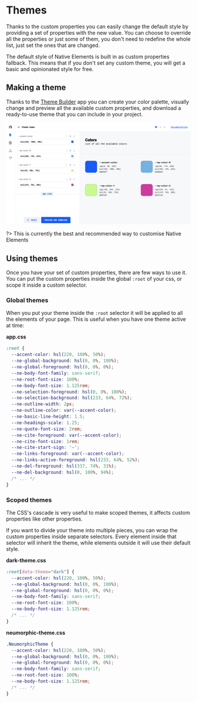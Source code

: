 # Themes

Thanks to the custom properties you can easily change the default style by providing a set of properties with the new value. You can choose to override all the properties or just some of them, you don't need to redefine the whole list, just set the ones that are changed.

The default style of Native Elements is built in as custom properties fallback. This means that if you don't set any custom theme, you will get a basic and opinionated style for free.

## Making a theme

Thanks to the <a href="https://app.native-elements.dev/" rel="noopener" target="_blank">Theme Builder</a> app you can create your color palette, visually change and preview all the available custom properties, and download a ready-to-use theme that you can include in your project.

<a href="https://app.native-elements.dev/" data-hide-icon rel="noopener" target="_blank">
<picture>
  <source srcset="/images/tb-dark.png" media="(prefers-color-scheme: dark)">
  <img src="/images/tb-light.png" alt="" />
</picture>
</a>

?> This is currently the best and recommended way to customise Native Elements

## Using themes

Once you have your set of custom properties, there are few ways to use it. You can put the custom properties inside the global `:root` of your css, or scope it inside a custom selector.

### Global themes

When you put your theme inside the `:root` selector it will be applied to all the elements of your page. This is useful when you have one theme active at time:

**app.css**

```css
:root {
  --accent-color: hsl(220, 100%, 50%);
  --ne-global-background: hsl(0, 0%, 100%);
  --ne-global-foreground: hsl(0, 0%, 0%);
  --ne-body-font-family: sans-serif;
  --ne-root-font-size: 100%;
  --ne-body-font-size: 1.125rem;
  --ne-selection-foreground: hsl(0, 0%, 100%);
  --ne-selection-background: hsl(233, 64%, 72%);
  --ne-outline-width: 2px;
  --ne-outline-color: var(--accent-color);
  --ne-basic-line-height: 1.5;
  --ne-headings-scale: 1.25;
  --ne-quote-font-size: 2rem;
  --ne-cite-foreground: var(--accent-color);
  --ne-cite-font-size: 1rem;
  --ne-cite-start-sign: '—';
  --ne-links-foreground: var(--accent-color);
  --ne-links-active-foreground: hsl(233, 64%, 52%);
  --ne-del-foreground: hsl(337, 74%, 31%);
  --ne-del-background: hsl(0, 100%, 94%);
  /* ... */
}
```

### Scoped themes

The CSS's cascade is very useful to make scoped themes, it affects custom properties like other properties.

If you want to divide your theme into multiple pieces, you can wrap the custom properties inside separate selectors. Every element inside that selector will inherit the theme, while elements outside it will use their default style.

**dark-theme.css**

```css
:root[data-theme="dark"] {
  --accent-color: hsl(220, 100%, 50%);
  --ne-global-background: hsl(0, 0%, 100%);
  --ne-global-foreground: hsl(0, 0%, 0%);
  --ne-body-font-family: sans-serif;
  --ne-root-font-size: 100%;
  --ne-body-font-size: 1.125rem;
  /* ... */
}
```

**neumorphic-theme.css**

```css
.NeumorphicTheme {
  --accent-color: hsl(220, 100%, 50%);
  --ne-global-background: hsl(0, 0%, 100%);
  --ne-global-foreground: hsl(0, 0%, 0%);
  --ne-body-font-family: sans-serif;
  --ne-root-font-size: 100%;
  --ne-body-font-size: 1.125rem;
  /* ... */
}
```
